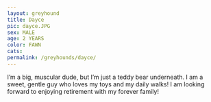 ```yaml
---
layout: greyhound
title: Dayce
pic: dayce.JPG
sex: MALE
age: 2 YEARS
color: FAWN
cats:
permalink: /greyhounds/dayce/
---
```


I’m a big, muscular dude, but I’m just a teddy bear underneath. I am a sweet, gentle guy who loves my toys and my daily walks! I am looking forward to enjoying retirement with my forever family!
